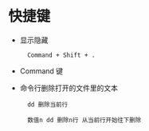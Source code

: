 # 快捷键

- 显示隐藏
		
		Command + Shift + .
		
- Command 键
	
- 命令行删除打开的文件里的文本

		dd 删除当前行
		
		数值n dd 删除n行 从当前行开始往下删除


